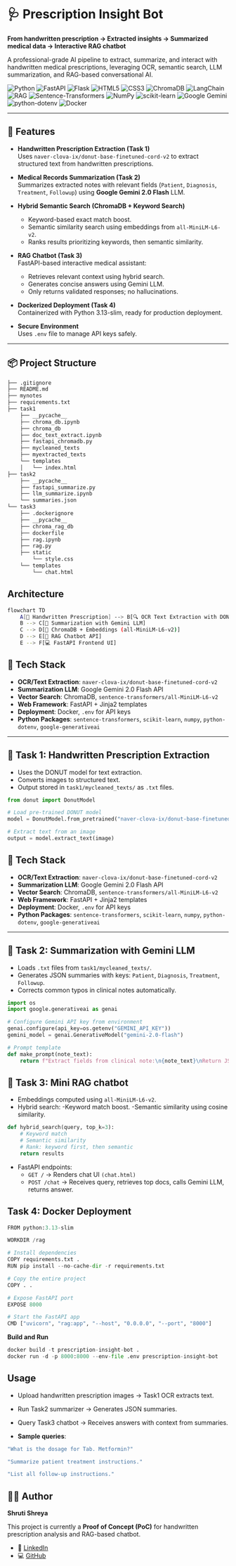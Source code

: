 # 🩺 Prescription Insight Bot

**From handwritten prescription → Extracted insights → Summarized medical data → Interactive RAG chatbot**

A professional-grade AI pipeline to extract, summarize, and interact with handwritten medical prescriptions, leveraging OCR, semantic search, LLM summarization, and RAG-based conversational AI.


![Python](https://img.shields.io/badge/Python-%2314354C.svg?style=for-the-badge&logo=python&logoColor=white)  ![FastAPI](https://img.shields.io/badge/FastAPI-%2300B3C4.svg?style=for-the-badge&logo=fastapi&logoColor=white)  ![Flask](https://img.shields.io/badge/Flask-%23000000.svg?style=for-the-badge&logo=flask&logoColor=white)  ![HTML5](https://img.shields.io/badge/HTML5-%23E34F26.svg?style=for-the-badge&logo=html5&logoColor=white)  ![CSS3](https://img.shields.io/badge/CSS3-%231572B6.svg?style=for-the-badge&logo=css3&logoColor=white)  ![ChromaDB](https://img.shields.io/badge/ChromaDB-%23FF5733.svg?style=for-the-badge&logoColor=white)  ![LangChain](https://img.shields.io/badge/LangChain-%2300FFAA.svg?style=for-the-badge&logoColor=white)  ![RAG](https://img.shields.io/badge/RAG-%23FF6600.svg?style=for-the-badge&logoColor=white)  ![Sentence-Transformers](https://img.shields.io/badge/Sentence--Transformers-%230000FF.svg?style=for-the-badge&logoColor=white)  ![NumPy](https://img.shields.io/badge/NumPy-%23013243.svg?style=for-the-badge&logo=numpy&logoColor=white)  ![scikit-learn](https://img.shields.io/badge/scikit--learn-%23F7931E.svg?style=for-the-badge&logo=scikit-learn&logoColor=white)  ![Google Gemini](https://img.shields.io/badge/Google_Gemini-%23F4B400.svg?style=for-the-badge&logo=google&logoColor=white)  ![python-dotenv](https://img.shields.io/badge/python--dotenv-%23000000.svg?style=for-the-badge&logoColor=white)  ![Docker](https://img.shields.io/badge/Docker-%230db7ed.svg?style=for-the-badge&logo=docker&logoColor=white)  

---

## 🚀 Features

- **Handwritten Prescription Extraction (Task 1)**  
  Uses `naver-clova-ix/donut-base-finetuned-cord-v2` to extract structured text from handwritten prescriptions.  

- **Medical Records Summarization (Task 2)**  
  Summarizes extracted notes with relevant fields (`Patient`, `Diagnosis`, `Treatment`, `Followup`) using **Google Gemini 2.0 Flash** LLM.  

- **Hybrid Semantic Search (ChromaDB + Keyword Search)**  
  - Keyword-based exact match boost.  
  - Semantic similarity search using embeddings from `all-MiniLM-L6-v2`.  
  - Ranks results prioritizing keywords, then semantic similarity.

- **RAG Chatbot (Task 3)**  
  FastAPI-based interactive medical assistant:
  - Retrieves relevant context using hybrid search.  
  - Generates concise answers using Gemini LLM.  
  - Only returns validated responses; no hallucinations.

- **Dockerized Deployment (Task 4)**  
  Containerized with Python 3.13-slim, ready for production deployment.  

- **Secure Environment**  
  Uses `.env` file to manage API keys safely.

---

## 📦 Project Structure

```bash
├── .gitignore
├── README.md
├── mynotes
├── requirements.txt
├── task1
    ├── __pycache__
    ├── chroma_db.ipynb
    ├── chroma_db
    ├── doc_text_extract.ipynb
    ├── fastapi_chromadb.py
    ├── mycleaned_texts
    ├── myextracted_texts
    └── templates
    │   └── index.html
├── task2
    ├── __pycache__
    ├── fastapi_summarize.py
    ├── llm_summarize.ipynb
    └── summaries.json
└── task3
    ├── .dockerignore
    ├── __pycache__
    ├── chroma_rag_db
    ├── dockerfile
    ├── rag.ipynb
    ├── rag.py
    ├── static
        └── style.css
    └── templates
        └── chat.html
```

## Architecture
```bash
flowchart TD
    A[📝 Handwritten Prescription] --> B[🔍 OCR Text Extraction with DONUT]
    B --> C[🧠 Summarization with Gemini LLM]
    C --> D[📂 ChromaDB + Embeddings (all-MiniLM-L6-v2)]
    D --> E[🤖 RAG Chatbot API]
    E --> F[💻 FastAPI Frontend UI]
```

## 🚀 Tech Stack

- **OCR/Text Extraction**: `naver-clova-ix/donut-base-finetuned-cord-v2`  
- **Summarization LLM**: Google Gemini 2.0 Flash API  
- **Vector Search**: ChromaDB, `sentence-transformers/all-MiniLM-L6-v2`  
- **Web Framework**: FastAPI + Jinja2 templates  
- **Deployment**: Docker, `.env` for API keys  
- **Python Packages**: `sentence-transformers`, `scikit-learn`, `numpy`, `python-dotenv`, `google-generativeai`  

---

## 📝 Task 1: Handwritten Prescription Extraction

- Uses the DONUT model for text extraction.  
- Converts images to structured text.  
- Output stored in `task1/mycleaned_texts/` as `.txt` files.

```python
from donut import DonutModel

# Load pre-trained DONUT model
model = DonutModel.from_pretrained("naver-clova-ix/donut-base-finetuned-cord-v2")

# Extract text from an image
output = model.extract_text(image)
```
## 🚀 Tech Stack

- **OCR/Text Extraction**: `naver-clova-ix/donut-base-finetuned-cord-v2`  
- **Summarization LLM**: Google Gemini 2.0 Flash API  
- **Vector Search**: ChromaDB, `sentence-transformers/all-MiniLM-L6-v2`  
- **Web Framework**: FastAPI + Jinja2 templates  
- **Deployment**: Docker, `.env` for API keys  
- **Python Packages**: `sentence-transformers`, `scikit-learn`, `numpy`, `python-dotenv`, `google-generativeai`  

---

## 📝 Task 2: Summarization with Gemini LLM

- Loads `.txt` files from `task1/mycleaned_texts/`.
- Generates JSON summaries with keys:  `Patient`, `Diagnosis`, `Treatment`, `Followup`.
- Corrects common typos in clinical notes automatically.

```python
import os
import google.generativeai as genai

# Configure Gemini API key from environment
genai.configure(api_key=os.getenv("GEMINI_API_KEY"))
gemini_model = genai.GenerativeModel("gemini-2.0-flash")

# Prompt template
def make_prompt(note_text):
    return f"Extract fields from clinical note:\n{note_text}\nReturn JSON."
```
## 📝 Task 3: Mini RAG chatbot

- Embeddings computed using `all-MiniLM-L6-v2`.
- Hybrid search:
  -Keyword match boost.
  -Semantic similarity using cosine similarity.

```python
def hybrid_search(query, top_k=3):
    # Keyword match
    # Semantic similarity
    # Rank: keyword first, then semantic
    return results
```

- FastAPI endpoints:
  - `GET /` → Renders chat UI `(chat.html)`
  - `POST /chat` → Receives query, retrieves top docs, calls Gemini LLM, returns answer.

## Task 4: Docker Deployment

```python
FROM python:3.13-slim

WORKDIR /rag

# Install dependencies
COPY requirements.txt .
RUN pip install --no-cache-dir -r requirements.txt

# Copy the entire project
COPY . .

# Expose FastAPI port
EXPOSE 8000

# Start the FastAPI app
CMD ["uvicorn", "rag:app", "--host", "0.0.0.0", "--port", "8000"]
```
**Build and Run**
```python
docker build -t prescription-insight-bot .
docker run -d -p 8000:8000 --env-file .env prescription-insight-bot
```
## Usage

- Upload handwritten prescription images → Task1 OCR extracts text.

- Run Task2 summarizer → Generates JSON summaries.

- Query Task3 chatbot → Receives answers with context from summaries.
- **Sample queries**:
```bash
"What is the dosage for Tab. Metformin?"

"Summarize patient treatment instructions."

"List all follow-up instructions."
```

## 🧑‍💻 Author

**Shruti Shreya**  

This project is currently a **Proof of Concept (PoC)** for handwritten prescription analysis and RAG-based chatbot.  

- 🔗 [LinkedIn](https://www.linkedin.com/in/shruti-shreya-893789265/)
- 💻 [GitHub](https://github.com/shruti-shreya01)  
